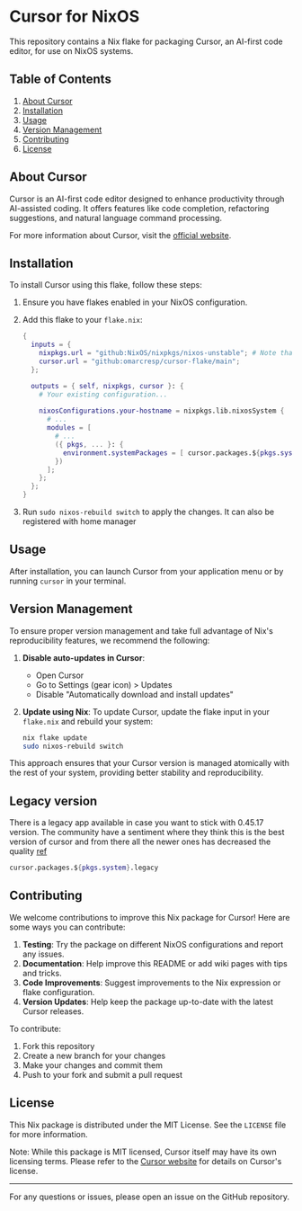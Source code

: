 # Cursor for NixOS

This repository contains a Nix flake for packaging Cursor, an AI-first code editor, for use on NixOS systems.

## Table of Contents

1. [About Cursor](#about-cursor)
2. [Installation](#installation)
3. [Usage](#usage)
4. [Version Management](#version-management)
5. [Contributing](#contributing)
6. [License](#license)

## About Cursor

Cursor is an AI-first code editor designed to enhance productivity through AI-assisted coding. It offers features like code completion, refactoring suggestions, and natural language command processing.

For more information about Cursor, visit the [official website](https://cursor.sh/).

## Installation

To install Cursor using this flake, follow these steps:

1. Ensure you have flakes enabled in your NixOS configuration.

2. Add this flake to your `flake.nix`:

   ```nix
   {
     inputs = {
       nixpkgs.url = "github:NixOS/nixpkgs/nixos-unstable"; # Note that nixos unstable channel is required
       cursor.url = "github:omarcresp/cursor-flake/main";
     };

     outputs = { self, nixpkgs, cursor }: {
       # Your existing configuration...
       
       nixosConfigurations.your-hostname = nixpkgs.lib.nixosSystem {
         # ...
         modules = [
           # ...
           ({ pkgs, ... }: {
             environment.systemPackages = [ cursor.packages.${pkgs.system}.default ];
           })
         ];
       };
     };
   }
   ```

3. Run `sudo nixos-rebuild switch` to apply the changes. It can also be registered with home manager

## Usage

After installation, you can launch Cursor from your application menu or by running `cursor` in your terminal.

## Version Management

To ensure proper version management and take full advantage of Nix's reproducibility features, we recommend the following:

1. **Disable auto-updates in Cursor**: 
   - Open Cursor
   - Go to Settings (gear icon) > Updates
   - Disable "Automatically download and install updates"

2. **Update using Nix**:
   To update Cursor, update the flake input in your `flake.nix` and rebuild your system:

   ```sh
   nix flake update
   sudo nixos-rebuild switch
   ```

This approach ensures that your Cursor version is managed atomically with the rest of your system, providing better stability and reproducibility.

## Legacy version

There is a legacy app available in case you want to stick with 0.45.17 version. The community have a sentiment where they think this is the best version of cursor and from there all the newer ones has decreased the quality [ref](https://forum.cursor.com/t/its-remarkable-how-cursor-chat-0-45-3-7-cant-be-beat/68138)

```nix
cursor.packages.${pkgs.system}.legacy
```

## Contributing

We welcome contributions to improve this Nix package for Cursor! Here are some ways you can contribute:

1. **Testing**: Try the package on different NixOS configurations and report any issues.
2. **Documentation**: Help improve this README or add wiki pages with tips and tricks.
3. **Code Improvements**: Suggest improvements to the Nix expression or flake configuration.
4. **Version Updates**: Help keep the package up-to-date with the latest Cursor releases.

To contribute:

1. Fork this repository
2. Create a new branch for your changes
3. Make your changes and commit them
4. Push to your fork and submit a pull request

## License

This Nix package is distributed under the MIT License. See the `LICENSE` file for more information.

Note: While this package is MIT licensed, Cursor itself may have its own licensing terms. Please refer to the [Cursor website](https://cursor.sh/) for details on Cursor's license.

---

For any questions or issues, please open an issue on the GitHub repository.
